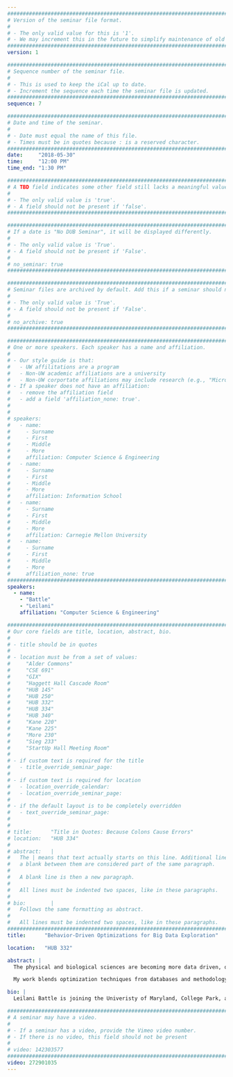 ```yaml
---
################################################################################
# Version of the seminar file format.
#
# - The only valid value for this is '1'.
# - We may increment this in the future to simplify maintenance of old seminars.
################################################################################
version: 1

################################################################################
# Sequence number of the seminar file.
#
# - This is used to keep the iCal up to date.
# - Increment the sequence each time the seminar file is updated.
################################################################################
sequence: 7

################################################################################
# Date and time of the seminar.
#
# - Date must equal the name of this file.
# - Times must be in quotes because : is a reserved character.
################################################################################
date:     "2018-05-30"
time:     "12:00 PM"
time_end: "1:30 PM"

################################################################################
# A TBD field indicates some other field still lacks a meaningful value.
#
# - The only valid value is 'true'.
# - A field should not be present if 'false'.
################################################################################

################################################################################
# If a date is "No DUB Seminar", it will be displayed differently.
#
# - The only valid value is 'True'.
# - A field should not be present if 'False'.
#
# no_seminar: true
################################################################################

################################################################################
# Seminar files are archived by default. Add this if a seminar should not be.
#
# - The only valid value is 'True'.
# - A field should not be present if 'False'.
#
# no_archive: true
################################################################################

################################################################################
# One or more speakers. Each speaker has a name and affiliation.
#
# - Our style guide is that:
#   - UW affilitations are a program
#   - Non-UW academic affiliations are a university
#   - Non-UW corportate affiliations may include research (e.g., "Microsoft Research")
# - If a speaker does not have an affiliation:
#   - remove the affiliation field
#   - add a field 'affiliation_none: true'.
#
#
# speakers:
#   - name: 
#     - Surname
#     - First
#     - Middle
#     - More
#     affiliation: Computer Science & Engineering 
#   - name: 
#     - Surname
#     - First
#     - Middle
#     - More
#     affiliation: Information School 
#   - name: 
#     - Surname
#     - First
#     - Middle
#     - More
#     affiliation: Carnegie Mellon University 
#   - name:
#     - Surname
#     - First
#     - Middle
#     - More
#     affiliation_none: true
################################################################################
speakers:
  - name:
    - "Battle"
    - "Leilani"
    affiliation: "Computer Science & Engineering"

################################################################################
# Our core fields are title, location, abstract, bio.
#
# - title should be in quotes
#
# - location must be from a set of values:
#     "Alder Commons"
#     "CSE 691"
#     "GIX"
#     "Haggett Hall Cascade Room"
#     "HUB 145"
#     "HUB 250"
#     "HUB 332"
#     "HUB 334"
#     "HUB 340"
#     "Kane 220"
#     "Kane 225"
#     "More 230"
#     "Sieg 233"
#     "StartUp Hall Meeting Room"
#
# - if custom text is required for the title
#   - title_override_seminar_page:
#
# - if custom text is required for location
#   - location_override_calendar:
#   - location_override_seminar_page:
#
# - if the default layout is to be completely overridden
#   - text_override_seminar_page:
#
#
# title:      "Title in Quotes: Because Colons Cause Errors"
# location:   "HUB 334"
#
# abstract:   |
#   The | means that text actually starts on this line. Additional lines without
#   a blank between them are considered part of the same paragraph.
#
#   A blank line is then a new paragraph.
#
#   All lines must be indented two spaces, like in these paragraphs.
#
# bio:        |
#   Follows the same formatting as abstract.
#
#   All lines must be indented two spaces, like in these paragraphs.
################################################################################
title:      "Behavior-Driven Optimizations for Big Data Exploration"

location:   "HUB 332"

abstract: |
  The physical and biological sciences are becoming more data driven, often due overwhelming quantities of data collected from satellites, telescopes, sequencers, and other sensors. One of the key issues for scientists who work with large datasets is efficient visualization of their data to extract patterns, observe anomalies, and debug their workflows. Though a variety of visualization tools exist to help people make sense of their data, these tools often rely on database management systems (or DBMSs) for data processing and storage; and unfortunately, DBMSs fail to process the data fast enough to support a fluid, interactive visualization experience.

  My work blends optimization techniques from databases and methodology from HCI and visualization in order to support interactive exploration of large datasets. In this talk, I will first discuss Sculpin, a visual exploration system that learns user exploration patterns automatically, and exploits these patterns to pre-fetch data ahead of users as they explore. I will show that Sculpin's pre-fetching techniques provide significant performance benefits compared to existing systems. I will then discuss ongoing work to extend the ideas behind Sculpin to more sophisticated analysis systems, such as Tableau Desktop, as well as ongoing efforts to standardize the way we evaluate visual data analysis systems in general.

bio: |
  Leilani Battle is joining the Univeristy of Maryland, College Park, as an Assistant Professor in the Computer Science Department, starting August 2018. Currently, she is completing a postdoc in the UW Interactive Data Lab with Prof. Jeffrey Heer. Her research interests focus on developing interactive data-intensive systems that can aid analysts in performing data exploration and analysis. Her current research is anchored in the field of databases, but utilizes research methodology and techniques from HCI and visualization to integrate data processing (databases) with interactive interfaces (HCI, visualization). She often collaborates with scientists, programmers and data analysts to both design and evaluate new visual exploration and analysis systems. She is also passionate about providing better infrastructure and support for underrepresented groups not only in STEM fields, but at all levels of academia. She is an NSF Graduate Research Fellowship Recipient (2012). She holds a PhD in Computer Science from MIT (2017) and a MS in Computer Science from MIT (2013) advised by Prof. Michael Stonebraker in the MIT Database Group, and a BS in Computer Engineering from UW (2011).

################################################################################
# A seminar may have a video.
#
# - If a seminar has a video, provide the Vimeo video number.
# - If there is no video, this field should not be present
#
# video: 142303577
################################################################################
video: 272901035
---
```

